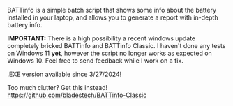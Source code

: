 BATTinfo is a simple batch script that shows some info about the battery installed in your laptop, and allows you to generate a report with in-depth battery info.

**IMPORTANT:** There is a high possibility a recent windows update completely bricked BATTinfo and BATTinfo Classic. I haven't done any tests on Windows 11 **yet**, however the script no longer works as expected on Windows 10. Feel free to send feedback while I work on a fix.

.EXE version available since 3/27/2024!

Too much clutter? Get this instead! https://github.com/bladestech/BATTinfo-Classic


